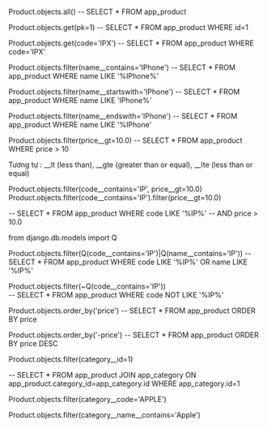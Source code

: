 Product.objects.all()
-- SELECT * FROM app_product

Product.objects.get(pk=1)
-- SELECT * FROM app_product WHERE id=1

Product.objects.get(code='IPX')
-- SELECT * FROM app_product WHERE code='IPX'

Product.objects.filter(name__contains='IPhone')
-- SELECT * FROM app_product WHERE name LIKE '%IPhone%'

Product.objects.filter(name__startswith='IPhone')
-- SELECT * FROM app_product WHERE name LIKE 'IPhone%'

Product.objects.filter(name__endswith='IPhone')
-- SELECT * FROM app_product WHERE name LIKE '%IPhone'

Product.objects.filter(price__gt=10.0)
-- SELECT * FROM app_product WHERE price > 10

Tương tự : __lt (less than), __gte (greater than or equal),
           __lte (less than or equal)
           
Product.objects.filter(code__contains='IP', price__gt=10.0)
Product.objects.filter(code__contains='IP').filter(price__gt=10.0)

-- SELECT * FROM app_product WHERE code LIKE '%IP%' 
--                              AND price > 10.0    

from django.db.models import Q

Product.objects.filter(Q(code__contains='IP')|Q(name__contains='IP'))
-- SELECT * FROM app_product WHERE code LIKE '%IP%' OR name LIKE '%IP%'
       
Product.objects.filter(~Q(code__contains='IP'))       
-- SELECT * FROM app_product WHERE code NOT LIKE '%IP%'

Product.objects.order_by('price')
-- SELECT * FROM app_product ORDER BY price

Product.objects.order_by('-price')
-- SELECT * FROM app_product ORDER BY price DESC

Product.objects.filter(category__id=1)

-- SELECT * FROM app_product JOIN app_category
               ON app_product.category_id=app_category.id
               WHERE app_category.id=1
               
Product.objects.filter(category__code='APPLE')

Product.objects.filter(category__name__contains='Apple')
